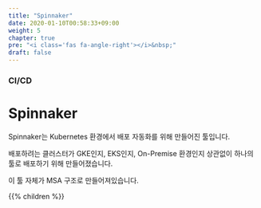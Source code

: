 ```yaml
---
title: "Spinnaker"
date: 2020-01-10T00:58:33+09:00
weight: 5
chapter: true
pre: "<i class='fas fa-angle-right'></i>&nbsp;"
draft: false
---
```


### CI/CD

# Spinnaker

Spinnaker는 Kubernetes 환경에서 배포 자동화를 위해 만들어진 툴입니다.

배포하려는 클러스터가 GKE인지, EKS인지, On-Premise 환경인지 상관없이 하나의 툴로 배포하기 위해 만들어졌습니다.

이 툴 자체가 MSA 구조로 만들어져있습니다.

{{% children %}}
